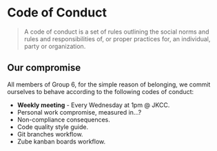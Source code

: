 # Code of Conduct

> A code of conduct is a set of rules outlining the social norms and rules and responsibilities of, or proper practices for, an individual, party or organization.

## Our compromise

All members of Group 6, for the simple reason of belonging, we commit ourselves to behave according to the following codes of conduct:

- **Weekly meeting** - Every Wednesday at 1pm @ JKCC.
- Personal work compromise, measured in...?
- Non-compliance consequences.
- Code quality style guide.
- Git branches workflow.
- Zube kanban boards workflow.